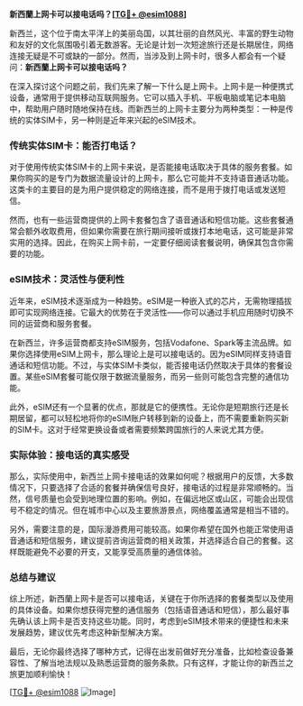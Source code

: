 **新西蘭上网卡可以接电话吗？[[TG💪+ @esim1088](https://t.me/s/esim1088)]**

新西兰，这个位于南太平洋上的美丽岛国，以其壮丽的自然风光、丰富的野生动物和友好的文化氛围吸引着无数游客。无论是计划一次短途旅行还是长期居住，网络连接无疑是不可或缺的一部分。然而，当涉及到上网卡时，很多人都会有一个疑问：**新西蘭上网卡可以接电话吗？** 

在深入探讨这个问题之前，我们先来了解一下什么是上网卡。上网卡是一种便携式设备，通常用于提供移动互联网服务。它可以插入手机、平板电脑或笔记本电脑中，帮助用户随时随地保持在线。而新西兰的上网卡主要分为两种类型：一种是传统的实体SIM卡，另一种则是近年来兴起的eSIM技术。

### 传统实体SIM卡：能否打电话？

对于使用传统实体SIM卡的上网卡来说，是否能接电话取决于具体的服务套餐。如果你购买的是专门为数据流量设计的上网卡，那么它可能并不支持语音通话功能。这类卡的主要目的是为用户提供稳定的网络连接，而不是用于拨打电话或发送短信。

然而，也有一些运营商提供的上网卡套餐包含了语音通话和短信功能。这些套餐通常会额外收取费用，但如果你需要在旅行期间接听或拨打本地电话，这可能是非常实用的选择。因此，在购买上网卡前，一定要仔细阅读套餐说明，确保其包含你需要的功能。

### eSIM技术：灵活性与便利性

近年来，eSIM技术逐渐成为一种趋势。eSIM是一种嵌入式的芯片，无需物理插拔即可实现网络连接。它最大的优势在于灵活性——你可以通过手机应用随时切换不同的运营商和服务套餐。

在新西兰，许多运营商都支持eSIM服务，包括Vodafone、Spark等主流品牌。如果你选择使用eSIM上网卡，那么理论上是可以接电话的。因为eSIM同样支持语音通话和短信功能。不过，与实体SIM卡类似，能否接电话仍然取决于具体的套餐设置。某些eSIM套餐可能仅限于数据流量服务，而另一些则可能包含完整的通信功能。

此外，eSIM还有一个显著的优点，那就是它的便携性。无论你是短期旅行还是长期居留，都可以轻松地将你的eSIM账户转移到新的设备上，而不需要重新购买新的SIM卡。这对于经常更换设备或者需要频繁跨国旅行的人来说尤其方便。

### 实际体验：接电话的真实感受

那么，实际使用中，新西兰上网卡接电话的效果如何呢？根据用户的反馈，大多数情况下，只要选择了合适的套餐并确保信号良好，接电话的过程是非常顺畅的。当然，信号质量也会受到地理位置的影响。例如，在偏远地区或山区，可能会出现信号不稳定的情况。但在城市中心以及主要旅游景点，网络覆盖通常是相当不错的。

另外，需要注意的是，国际漫游费用可能较高。如果你希望在国外也能正常使用语音通话和短信服务，建议提前咨询运营商的相关政策，并选择适合自己的套餐。这样既能避免不必要的开支，又能享受高质量的通信体验。

### 总结与建议

综上所述，新西蘭上网卡是否可以接电话，关键在于你所选择的套餐类型以及使用的具体设备。如果你想获得完整的通信服务（包括语音通话和短信），那么最好事先确认该上网卡是否支持这些功能。同时，考虑到eSIM技术带来的便捷性和未来发展趋势，建议优先考虑这种新型解决方案。

最后，无论你最终选择了哪种方式，记得在出发前做好充分准备，比如检查设备兼容性、了解当地法规以及熟悉运营商的服务条款。只有这样，才能让你的新西兰之旅更加顺利愉快！

[[TG💪+ @esim1088](https://t.me/s/esim1088) ![Image](https://i.postimg.cc/4NQfJmqS/Snipaste-2025-05-13-00-14-12.png)]